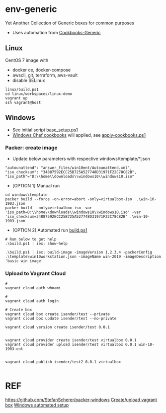 # env-generic
Yet Another Collection of Generic boxes for common purposes

- Uses automation from [Cookbooks-Generic](https://github.com/theprotos/cookbooks-generic.git)

## Linux
CentOS 7 image with
 - docker ce, docker-compose 
 - awscli, git, terraform, aws-vault
 - disable SELinux

```
linux/build.ps1
cd linux/workspaces/linux-demo
vagrant up
ssh vagrant@host
```
 
 
## Windows

- See initial script [base_setup.ps1](windows/template/scripts/base_setup.ps1)
- [Windows Chef cookbooks](https://github.com/theprotos/cookbooks-generic.git) will applied, see [apply-cookbooks.ps1](windows/template/scripts/apply-cookbooks.ps1)

### Packer: create image

- Update below parameters with respective windows/template/*.json  
```
"autounattend": "answer_files/win10ent/Autounattend.xml",
"iso_checksum": "34887592ECC25B725A527748D31971F22C78C82B",
"iso_path"="D:\\home\\downloads\\windows10\\windows10.iso"
```

- [OPTION 1] Manual run  
```
cd windows\template
packer build --force -on-error=abort -only=virtualbox-iso  .\win-10-1903.json
packer build  -only=virtualbox-iso -var 'iso_path=D:\\home\\downloads\\windows10\\windows10.iso' -var 'iso_checksum=34887592ECC25B725A527748D31971F22C78C82B' .\win-10-1903.json
```

- [OPTION 2] Automated run [build.ps1](windows/template/build.ps1)  
```
# Run below to get help
.\build.ps1 | iex; show-help

.\build.ps1 | iex; build-image -imageVersion 1.2.3.4 -packerConfig .\template\win10workstation.json -imageName win-2019 -imageDescription 'basic win image'

```

### Upload to Vagrant Cloud
```
# 
vagrant cloud auth whoami

#
vagrant cloud auth login

# Create box
vagrant cloud box create isender/test --private
vagrant cloud box update isender/test --no-private

vagrant cloud version create isender/test 0.0.1


vagrant cloud provider create isender/test virtualbox 0.0.1
vagrant cloud provider upload isender/test virtualbox 0.0.1 win-10-1903-ent


vagrant cloud publish isender/test2 0.0.1 virtualbox


```



# REF

https://github.com/StefanScherer/packer-windows
[Create/upload vagrant box](https://www.vagrantup.com/docs/vagrant-cloud/boxes/create.html)
[Windows automated setup](https://docs.microsoft.com/en-us/windows-hardware/manufacture/desktop/automate-windows-setup)
